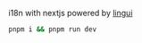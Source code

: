 i18n with nextjs powered by [lingui](https://lingui.dev/introduction)

```sh
pnpm i && pnpm run dev 
```